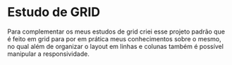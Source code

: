 # Estudo de GRID

<p>
  Para complementar os meus estudos de grid criei esse projeto padrão que é feito em grid para
  por em prática meus conhecimentos sobre o mesmo, no qual além de organizar o layout em linhas e colunas também é possível manipular a responsividade.
</p>
